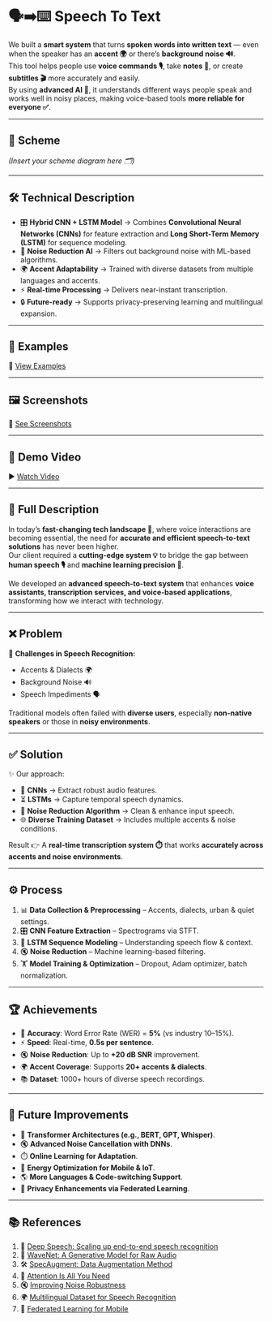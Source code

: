 # 🗣️➡️⌨️ Speech To Text

We built a **smart system** that turns **spoken words into written text** — even when the speaker has an **accent 🌍** or there’s **background noise 🔊**.  
This tool helps people use **voice commands 🎙️**, take **notes 📝**, or create **subtitles 🎬** more accurately and easily.  
By using **advanced AI 🤖**, it understands different ways people speak and works well in noisy places, making voice-based tools **more reliable for everyone ✅**.

---

## 📌 Scheme

*(Insert your scheme diagram here 🗂️)*

---

## 🛠️ Technical Description

- 🎛️ **Hybrid CNN + LSTM Model** → Combines **Convolutional Neural Networks (CNNs)** for feature extraction and **Long Short-Term Memory (LSTM)** for sequence modeling.
- 🧠 **Noise Reduction AI** → Filters out background noise with ML-based algorithms.
- 🌍 **Accent Adaptability** → Trained with diverse datasets from multiple languages and accents.
- ⚡ **Real-time Processing** → Delivers near-instant transcription.
- 🔒 **Future-ready** → Supports privacy-preserving learning and multilingual expansion.

---

## 📂 Examples

🔗 [View Examples](https://drive.google.com/drive/folders/1yvEwsEqsoCwbUIgJFRq0OPwJOFF96y4S?usp=drive_link)

---

## 🖼️ Screenshots

📸 [See Screenshots](https://drive.google.com/drive/folders/1z6XFsN1r_O_R1u6Dobrd3Rec9EVPtbyD?usp=sharing)

---

## 🎥 Demo Video

▶️ [Watch Video](https://drive.google.com/drive/folders/1yvEwsEqsoCwbUIgJFRq0OPwJOFF96y4S?usp=drive_link)

---

## 📖 Full Description

In today’s **fast-changing tech landscape 🚀**, where voice interactions are becoming essential, the need for **accurate and efficient speech-to-text solutions** has never been higher.  
Our client required a **cutting-edge system 💡** to bridge the gap between **human speech 🎙️** and **machine learning precision 🤖**.

We developed an **advanced speech-to-text system** that enhances **voice assistants, transcription services, and voice-based applications**, transforming how we interact with technology.

---

## ❌ Problem

🔴 **Challenges in Speech Recognition:**
- Accents & Dialects 🌍
- Background Noise 🔊
- Speech Impediments 🗣️

Traditional models often failed with **diverse users**, especially **non-native speakers** or those in **noisy environments**.

---

## ✅ Solution

✨ Our approach:
- 🧩 **CNNs** → Extract robust audio features.
- ⏳ **LSTMs** → Capture temporal speech dynamics.
- 🧹 **Noise Reduction Algorithm** → Clean & enhance input speech.
- 🌐 **Diverse Training Dataset** → Includes multiple accents & noise conditions.

Result 👉 A **real-time transcription system ⏱️** that works **accurately across accents and noise environments**.

---

## ⚙️ Process

1. 📊 **Data Collection & Preprocessing** – Accents, dialects, urban & quiet settings.
2. 🎛️ **CNN Feature Extraction** – Spectrograms via STFT.
3. 🔄 **LSTM Sequence Modeling** – Understanding speech flow & context.
4. 🔇 **Noise Reduction** – Machine learning-based filtering.
5. 🏋️ **Model Training & Optimization** – Dropout, Adam optimizer, batch normalization.

---

## 🏆 Achievements

- 🎯 **Accuracy**: Word Error Rate (WER) = **5%** (vs industry 10–15%).
- ⚡ **Speed**: Real-time, **0.5s per sentence**.
- 🔇 **Noise Reduction**: Up to **+20 dB SNR** improvement.
- 🌍 **Accent Coverage**: Supports **20+ accents & dialects**.
- 📚 **Dataset**: 1000+ hours of diverse speech recordings.

---

## 🚀 Future Improvements

- 🤖 **Transformer Architectures (e.g., BERT, GPT, Whisper)**.
- 🔇 **Advanced Noise Cancellation with DNNs**.
- ⏱️ **Online Learning for Adaptation**.
- 🔋 **Energy Optimization for Mobile & IoT**.
- 🌎 **More Languages & Code-switching Support**.
- 🔐 **Privacy Enhancements via Federated Learning**.

---

## 📚 References

1. 📄 [Deep Speech: Scaling up end-to-end speech recognition](https://arxiv.org/abs/1412.5567)
2. 🎵 [WaveNet: A Generative Model for Raw Audio](https://arxiv.org/abs/1609.03499)
3. 🛠️ [SpecAugment: Data Augmentation Method](https://arxiv.org/abs/1904.08779)
4. 🧠 [Attention Is All You Need](https://arxiv.org/abs/1706.03762)
5. 🔇 [Improving Noise Robustness](https://arxiv.org/abs/1904.04100)
6. 🌍 [Multilingual Dataset for Speech Recognition](https://arxiv.org/abs/2006.13979)
7. 🔐 [Federated Learning for Mobile](https://arxiv.org/abs/1811.03604)  
